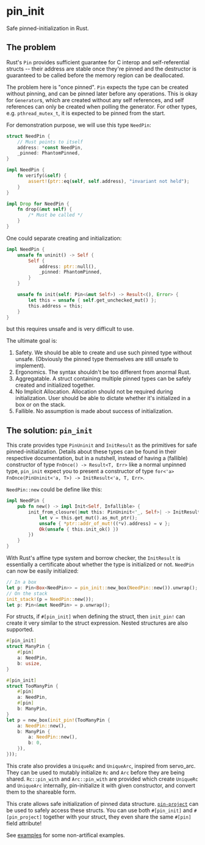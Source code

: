 # pin_init

Safe pinned-initialization in Rust.

## The problem

Rust's `Pin` provides sufficient guarantee for C interop and self-referential
structs -- their address are stable once they're pinned and the destructor is
guaranteed to be called before the memory region can be deallocated.

The problem here is "once pinned". `Pin` expects the type can be created without
pinning, and can be pinned later before any operations. This is okay for
`Generator`s, which are created without any self references, and self references
can only be created when polling the generator. For other types, e.g.
`pthread_mutex_t`, it is expected to be pinned from the start.

For demonstration purpose, we will use this type `NeedPin`:
```rust
struct NeedPin {
	// Must points to itself
    address: *const NeedPin,
    _pinned: PhantomPinned,
}

impl NeedPin {
    fn verify(&self) {
        assert!(ptr::eq(self, self.address), "invariant not held");
    }
}

impl Drop for NeedPin {
    fn drop(&mut self) {
        /* Must be called */
    }
}
```

One could separate creating and initialization:
```rust
impl NeedPin {
    unsafe fn uninit() -> Self {
        Self {
            address: ptr::null(),
            _pinned: PhantomPinned,
        }
    }

    unsafe fn init(self: Pin<&mut Self>) -> Result<(), Error> {
        let this = unsafe { self.get_unchecked_mut() };
        this.address = this;
    }
}
```
but this requires unsafe and is very difficult to use.

The ultimate goal is:
1. Safety. We should be able to create and use such pinned type without unsafe.
   (Obviously the pinned type themselves are still unsafe to implement).
2. Ergonomics. The syntax shouldn't be too different from anormal Rust.
3. Aggregatable. A struct containing multiple pinned types can be safely
   created and initialized together.
4. No Implicit Allocation. Allocation should not be required during initialization.
   User should be able to dictate whether it's initialized in a box or on the stack.
5. Fallible. No assumption is made about success of initialization.

## The solution: `pin_init`

This crate provides type `PinUninit` and `InitResult` as the primitives
for safe pinned-initialization. Details about these types can be found in
their respective documentation, but in a nutshell, instead of having a (fallible)
constructor of type `FnOnce() -> Result<T, Err>` like a normal unpinned type,
`pin_init` expect you to present a constructor of type
`for<'a> FnOnce(PinUninit<'a, T>) -> InitResult<'a, T, Err>`.

`NeedPin::new` could be define like this:
```rust
impl NeedPin {
    pub fn new() -> impl Init<Self, Infallible> {
        init_from_closure(|mut this: PinUninit<'_, Self>| -> InitResult<'_, Self, Infallible> {
            let v = this.get_mut().as_mut_ptr();
            unsafe { *ptr::addr_of_mut!((*v).address) = v };
            Ok(unsafe { this.init_ok() })
        })
    }
}
```

With Rust's affine type system and borrow checker, the `InitResult` is
essentially a certificate about whether the type is initialized or not.
`NeedPin` can now be easily initialized:
```rust
// In a box
let p: Pin<Box<NeedPin>> = pin_init::new_box(NeedPin::new()).unwrap();
// On the stack
init_stack!(p = NeedPin::new());
let p: Pin<&mut NeedPin> = p.unwrap();
```

For structs, if `#[pin_init]` when defining the struct, then
`init_pin!` can create it very similar to the struct expression. Nested
structures are also supported.

```rust
#[pin_init]
struct ManyPin {
    #[pin]
    a: NeedPin,
    b: usize,
}

#[pin_init]
struct TooManyPin {
    #[pin]
    a: NeedPin,
    #[pin]
    b: ManyPin,
}
let p = new_box(init_pin!(TooManyPin {
    a: NeedPin::new(),
    b: ManyPin {
        a: NeedPin::new(),
        b: 0,
    }),
}));
```

This crate also provides a `UniqueRc` and `UniqueArc`, inspired from servo_arc.
They can be used to mutably initialize `Rc` and `Arc` before they are being shared.
`Rc::pin_with` and `Arc::pin_with` are provided which create `UniqueRc` and `UniqueArc`
internally, pin-initialize it with given constructor, and convert them to the shareable form.

This crate allows safe initialization of pinned data structure.
[`pin-project`](https://github.com/taiki-e/pin-project) can be used to safely access these structs. You can
use both `#[pin_init]` and `#[pin_project]` together with your struct, they even share the same
`#[pin]` field attribute!

See [examples](examples) for some non-artifical examples.
